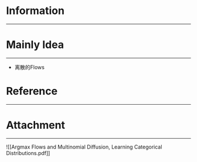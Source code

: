 # Information
---


# Mainly Idea
---
- 离散的Flows

# Reference
---


# Attachment
---
![[Argmax Flows and Multinomial Diffusion, Learning Categorical Distributions.pdf]]